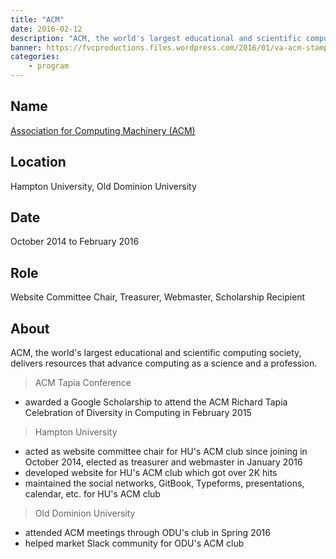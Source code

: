 ```yaml
---
title: "ACM"
date: 2016-02-12
description: "ACM, the world's largest educational and scientific computing society, delivers resources that advance computing as a science and a profession."
banner: https://fvcproductions.files.wordpress.com/2016/01/va-acm-stamplay1.png
categories:
    - program
---
```


## Name

[Association for Computing Machinery (ACM)](https://www.acm.org/)

## Location

Hampton University, Old Dominion University

## Date

October 2014 to February 2016

## Role

Website Committee Chair, Treasurer, Webmaster, Scholarship Recipient

## About

ACM, the world's largest educational and scientific computing society, delivers resources that advance computing as a science and a profession.

> ACM Tapia Conference

* awarded a Google Scholarship to attend the ACM Richard Tapia Celebration of Diversity in Computing in February 2015

> Hampton University

* acted as website committee chair for HU's ACM club since joining in October 2014, elected as treasurer and webmaster in January 2016
* developed website for HU's ACM club which got over 2K hits
* maintained the social networks, GitBook, Typeforms, presentations, calendar, etc. for HU's ACM club

> Old Dominion University

* attended ACM meetings through ODU's club in Spring 2016
* helped market Slack community for ODU's ACM club
